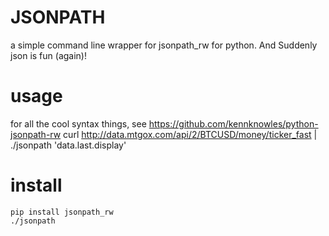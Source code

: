 # JSONPATH
a simple command line wrapper for jsonpath_rw for python. 
And Suddenly json is fun (again)!

# usage
for all the cool syntax things, see https://github.com/kennknowles/python-jsonpath-rw
    curl http://data.mtgox.com/api/2/BTCUSD/money/ticker_fast | ./jsonpath 'data.last.display'
    
# install

    pip install jsonpath_rw
    ./jsonpath
